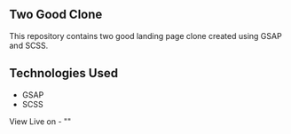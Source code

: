 ## Two Good Clone

This repository contains two good landing page clone created using GSAP and SCSS.

## Technologies Used

- GSAP
- SCSS

View Live on - ""
